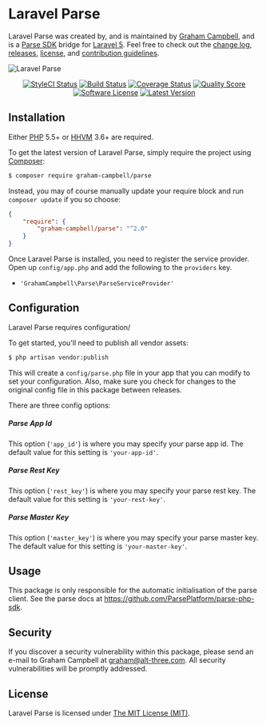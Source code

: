 Laravel Parse
=============

Laravel Parse was created by, and is maintained by [Graham Campbell](https://github.com/GrahamCampbell), and is a [Parse SDK](https://github.com/ParsePlatform/parse-php-sdk) bridge for [Laravel 5](http://laravel.com). Feel free to check out the [change log](CHANGELOG.md), [releases](https://github.com/GrahamCampbell/Laravel-Parse/releases), [license](LICENSE), and [contribution guidelines](CONTRIBUTING.md).

![Laravel Parse](https://cloud.githubusercontent.com/assets/2829600/4432307/c14e116c-468c-11e4-9ec7-987502964de9.PNG)

<p align="center">
<a href="https://styleci.io/repos/23192065"><img src="https://styleci.io/repos/23192065/shield" alt="StyleCI Status"></img></a>
<a href="https://travis-ci.org/GrahamCampbell/Laravel-Parse"><img src="https://img.shields.io/travis/GrahamCampbell/Laravel-Parse/master.svg?style=flat-square" alt="Build Status"></img></a>
<a href="https://scrutinizer-ci.com/g/GrahamCampbell/Laravel-Parse/code-structure"><img src="https://img.shields.io/scrutinizer/coverage/g/GrahamCampbell/Laravel-Parse.svg?style=flat-square" alt="Coverage Status"></img></a>
<a href="https://scrutinizer-ci.com/g/GrahamCampbell/Laravel-Parse"><img src="https://img.shields.io/scrutinizer/g/GrahamCampbell/Laravel-Parse.svg?style=flat-square" alt="Quality Score"></img></a>
<a href="LICENSE"><img src="https://img.shields.io/badge/license-MIT-brightgreen.svg?style=flat-square" alt="Software License"></img></a>
<a href="https://github.com/GrahamCampbell/Laravel-Parse/releases"><img src="https://img.shields.io/github/release/GrahamCampbell/Laravel-Parse.svg?style=flat-square" alt="Latest Version"></img></a>
</p>


## Installation

Either [PHP](https://php.net) 5.5+ or [HHVM](http://hhvm.com) 3.6+ are required.

To get the latest version of Laravel Parse, simply require the project using [Composer](https://getcomposer.org):

```bash
$ composer require graham-campbell/parse
```

Instead, you may of course manually update your require block and run `composer update` if you so choose:

```json
{
    "require": {
        "graham-campbell/parse": "^2.0"
    }
}
```

Once Laravel Parse is installed, you need to register the service provider. Open up `config/app.php` and add the following to the `providers` key.

* `'GrahamCampbell\Parse\ParseServiceProvider'`


## Configuration

Laravel Parse requires configuration/

To get started, you'll need to publish all vendor assets:

```bash
$ php artisan vendor:publish
```

This will create a `config/parse.php` file in your app that you can modify to set your configuration. Also, make sure you check for changes to the original config file in this package between releases.

There are three config options:

##### Parse App Id

This option (`'app_id'`) is where you may specify your parse app id. The default value for this setting is `'your-app-id'`.

##### Parse Rest Key

This option (`'rest_key'`) is where you may specify your parse rest key. The default value for this setting is `'your-rest-key'`.

##### Parse Master Key

This option (`'master_key'`) is where you may specify your parse master key. The default value for this setting is `'your-master-key'`.


## Usage

This package is only responsible for the automatic initialisation of the parse client. See the parse docs at https://github.com/ParsePlatform/parse-php-sdk.


## Security

If you discover a security vulnerability within this package, please send an e-mail to Graham Campbell at graham@alt-three.com. All security vulnerabilities will be promptly addressed.


## License

Laravel Parse is licensed under [The MIT License (MIT)](LICENSE).
